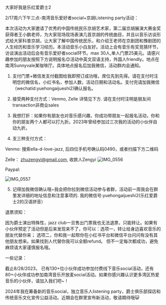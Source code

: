 大家好我是乐红爱爵士2

2/17周六下午三点-南湾音乐爱好者social+京胡Listening party活动：

本次活动为大家邀请了优秀的中国传统民乐京胡艺术家，第二届京胡展演大赛金奖获得者王小鹏老师，为大家现场现场表演几首京胡的传统曲目，并且以音乐访谈形式给大家科普京胡，让大家了解中国传统民乐，和介绍王老师在京剧团和豫剧团的人生经历和音乐学习经历。本活动音乐小白友好。活动上会有音乐有奖竞猜环节，访谈演出活动后会有音乐爱好者social环节。max 30人,单人门票25美元。请感兴趣参加的朋友按照下方说明报名😊活动中英文双语主持，外国人friendly。地点在南湾Sunnyvale某咖啡厅。具体地点报名后加我微信，活动群内会通知。

1. 支付门票+微信发支付截图给我即预订成功哦，席位先到先得。请在支付时注明您的微信名，小红书名，参加人数，活动日期和活动名。支付完请加我微信（wechatid:yuehongaijueshi2)确认报名。

2. 接受两种支付方式：Venmo, Zelle 详情见下方. 请在支付时注明是朋友间transaction非商业sales

3. 我想打折：如果你有朋友也对音乐感兴趣，你成功带朋友一起报名活动，你和你的朋友两个人都可以打九折。2023年曾经参加过三次我的活动的小伙伴自动九折。

4. 支三种支付方式：

Venmo: 搜索ella-d-love-jazz, 后四位手机号确认码0490，或者扫描下方二维码

Zelle： zhuzengyi@gmail.com, 收款人Zengyi
![IMG_0556](https://github.com/elladlovejazz/elladlovejazz/assets/137091929/db574d58-0f66-4bb6-9f66-72c3de6ad0b6)



Paypal:

![IMG_0557](https://github.com/elladlovejazz/elladlovejazz/assets/137091929/64a7d42d-15e0-468c-b31f-1e97244ad654)


5. 记得加我微信确认哦~我会把你拉到微信活动参与者群，活动前一周我会在群里发详细的地址信息和注意事项的. 我的微信号:yuehongaijueshi2(乐红爱爵士2的汉语拼音）



退票须知：

因为爵士演出特殊性，jazz club一旦售出门票我也无法退票，只能转让。如果有小伙伴预定了活动但是后来发现来不了，你可以：选项一，转让给身边喜欢音乐的朋友代替你来； 选项二，你和我一起帮你在小红书平台和微信平台问问有没有其他朋友想来。如果找到人代替你我可以全额refund。 但不一定每次都成功，避免麻烦请大家谨慎报名哦。



一些记录：

截止8/28/2023， 已有130+位小伙伴成功参加付费线下音乐social活动，还有80+小伙伴成功参加南湾音乐开放麦social活动。如果你感兴趣认识更多湾区热爱音乐的小伙伴，请加入我们吧~！

2024年我在筹备新的音乐social，独立音乐人listening party，爵士俱乐部探店和传统音乐文化宣传公益活动。近期会在群里宣布新活动，敬请期待哦😺

